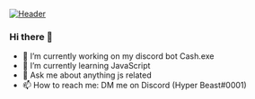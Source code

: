 [![Header](https://raw.githubusercontent.com/HarshTPG/<OWNER>/<OWNER>/readme_header.png "Header")](https://cdn.discordapp.com/emojis/751746964072431638.png?v=1)

### Hi there 👋

- 🔭 I’m currently working on my discord bot Cash.exe
- 🌱 I’m currently learning JavaScript
- 💬 Ask me about anything js related
- 📫 How to reach me: DM me on Discord (Hyper Beast#0001)

